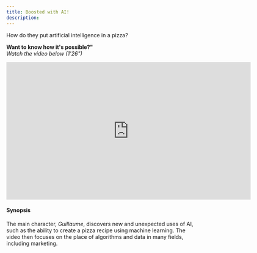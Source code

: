 ```yaml
---
title: Boosted with AI!
description:
---
```


How do they put artificial intelligence in a pizza?

**Want to know how it's possible?"**  
_Watch the video below (1'26")_

<center><iframe width="640" height="360" src="https://www.youtube.com/embed/97ZljRHjJq8?rel=0&showinfo=0&cc_load_policy=1&hl=en&modestbranding=1" frameborder="0" allowfullscreen></iframe></center>

#### Synopsis
The main character, _Guillaume_, discovers new and unexpected uses of AI, such as the ability to create a pizza recipe using machine learning. The video then focuses on the place of algorithms and data in many fields, including marketing.
